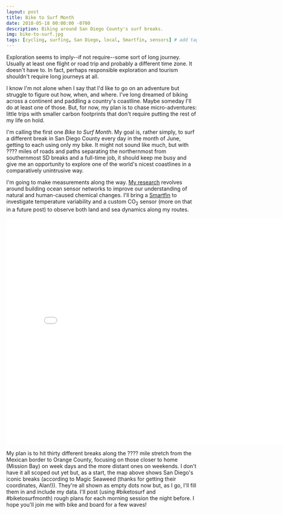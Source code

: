```yaml
---
layout: post
title: Bike to Surf Month
date: 2018-05-18 00:00:00 -0700
description: Biking around San Diego County's surf breaks.
img: bike-to-surf.jpg
tags: [cycling, surfing, San Diego, local, Smartfin, sensors] # add tag
---
```


Exploration seems to imply--if not require--some sort of long journey. Usually at least one flight or road trip and probably a different time zone. It doesn't have to. In fact, perhaps responsible exploration and tourism shouldn't require long journeys at all.

I know I'm not alone when I say that I'd like to go on an adventure but struggle to figure out how, when, and where. I've long dreamed of biking across a continent and paddling a country's coastline. Maybe someday I'll do at least one of those. But, for now, my plan is to chase micro-adventures: little trips with smaller carbon footprints that don't require putting the rest of my life on hold.

I'm calling the first one *Bike to Surf Month*. My goal is, rather simply, to surf a different break in San Diego County every day in the month of June, getting to each using only my bike. It might not sound like much, but with ???? miles of roads and paths separating the northernmost from southernmost SD breaks and a full-time job, it should keep me busy and give me an opportunity to explore one of the world's nicest coastlines in a comparatively unintrusive way.

I'm going to make measurements along the way. [My research](../.) revolves around building ocean sensor networks to improve our understanding of natural and human-caused chemical changes. I'll bring a [Smartfin](../smartfin) to investigate temperature variability and a custom CO<sub>2</sub> sensor (more on that in a future post) to observe both land and sea dynamics along my routes.

<iframe width="800" height="600" src="../interactive-pages/msw-sandiego.html" frameborder="0"></iframe>

My plan is to hit thirty different breaks along the ???? mile stretch from the Mexican border to Orange County, focusing on those closer to home (Mission Bay) on week days and the more distant ones on weekends. I don't have it all scoped out yet but, as a start, the map above shows San Diego's iconic breaks (according to Magic Seaweed (thanks for getting their coordinates, Alan!)). They're all shown as empty dots now but, as I go, I'll fill them in and include my data. I'll post (using #biketosurf and #biketosurfmonth) rough plans for each morning session the night before. I hope you'll join me with bike and board for a few waves!
